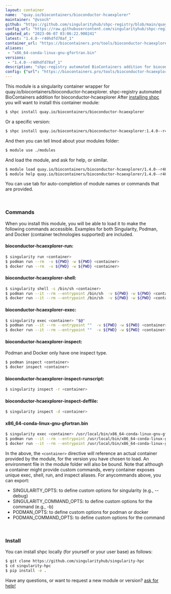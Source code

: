 ```yaml
---
layout: container
name:  "quay.io/biocontainers/bioconductor-hcaexplorer"
maintainer: "@vsoch"
github: "https://github.com/singularityhub/shpc-registry/blob/main/quay.io/biocontainers/bioconductor-hcaexplorer/container.yaml"
config_url: "https://raw.githubusercontent.com/singularityhub/shpc-registry/main/quay.io/biocontainers/bioconductor-hcaexplorer/container.yaml"
updated_at: "2023-06-07 03:06:22.900241"
latest: "1.4.0--r40hdfd78af_1"
container_url: "https://biocontainers.pro/tools/bioconductor-hcaexplorer"
aliases:
 - "x86_64-conda-linux-gnu-gfortran.bin"
versions:
 - "1.4.0--r40hdfd78af_1"
description: "shpc-registry automated BioContainers addition for bioconductor-hcaexplorer"
config: {"url": "https://biocontainers.pro/tools/bioconductor-hcaexplorer", "maintainer": "@vsoch", "description": "shpc-registry automated BioContainers addition for bioconductor-hcaexplorer", "latest": {"1.4.0--r40hdfd78af_1": "sha256:1f5362e678984f236853cd128afd37c8e00589e949946d8ab5511cfb1a37a3db"}, "tags": {"1.4.0--r40hdfd78af_1": "sha256:1f5362e678984f236853cd128afd37c8e00589e949946d8ab5511cfb1a37a3db"}, "docker": "quay.io/biocontainers/bioconductor-hcaexplorer", "aliases": {"x86_64-conda-linux-gnu-gfortran.bin": "/usr/local/bin/x86_64-conda-linux-gnu-gfortran.bin"}}
---
```


This module is a singularity container wrapper for quay.io/biocontainers/bioconductor-hcaexplorer.
shpc-registry automated BioContainers addition for bioconductor-hcaexplorer
After [installing shpc](#install) you will want to install this container module:


```bash
$ shpc install quay.io/biocontainers/bioconductor-hcaexplorer
```

Or a specific version:

```bash
$ shpc install quay.io/biocontainers/bioconductor-hcaexplorer:1.4.0--r40hdfd78af_1
```

And then you can tell lmod about your modules folder:

```bash
$ module use ./modules
```

And load the module, and ask for help, or similar.

```bash
$ module load quay.io/biocontainers/bioconductor-hcaexplorer/1.4.0--r40hdfd78af_1
$ module help quay.io/biocontainers/bioconductor-hcaexplorer/1.4.0--r40hdfd78af_1
```

You can use tab for auto-completion of module names or commands that are provided.

<br>

### Commands

When you install this module, you will be able to load it to make the following commands accessible.
Examples for both Singularity, Podman, and Docker (container technologies supported) are included.

#### bioconductor-hcaexplorer-run:

```bash
$ singularity run <container>
$ podman run --rm  -v ${PWD} -w ${PWD} <container>
$ docker run --rm  -v ${PWD} -w ${PWD} <container>
```

#### bioconductor-hcaexplorer-shell:

```bash
$ singularity shell -s /bin/sh <container>
$ podman run --it --rm --entrypoint /bin/sh  -v ${PWD} -w ${PWD} <container>
$ docker run --it --rm --entrypoint /bin/sh  -v ${PWD} -w ${PWD} <container>
```

#### bioconductor-hcaexplorer-exec:

```bash
$ singularity exec <container> "$@"
$ podman run --it --rm --entrypoint ""  -v ${PWD} -w ${PWD} <container> "$@"
$ docker run --it --rm --entrypoint ""  -v ${PWD} -w ${PWD} <container> "$@"
```

#### bioconductor-hcaexplorer-inspect:

Podman and Docker only have one inspect type.

```bash
$ podman inspect <container>
$ docker inspect <container>
```

#### bioconductor-hcaexplorer-inspect-runscript:

```bash
$ singularity inspect -r <container>
```

#### bioconductor-hcaexplorer-inspect-deffile:

```bash
$ singularity inspect -d <container>
```


#### x86_64-conda-linux-gnu-gfortran.bin

```bash
$ singularity exec <container> /usr/local/bin/x86_64-conda-linux-gnu-gfortran.bin
$ podman run --it --rm --entrypoint /usr/local/bin/x86_64-conda-linux-gnu-gfortran.bin   -v ${PWD} -w ${PWD} <container> -c " $@"
$ docker run --it --rm --entrypoint /usr/local/bin/x86_64-conda-linux-gnu-gfortran.bin   -v ${PWD} -w ${PWD} <container> -c " $@"
```



In the above, the `<container>` directive will reference an actual container provided
by the module, for the version you have chosen to load. An environment file in the
module folder will also be bound. Note that although a container
might provide custom commands, every container exposes unique exec, shell, run, and
inspect aliases. For anycommands above, you can export:

 - SINGULARITY_OPTS: to define custom options for singularity (e.g., --debug)
 - SINGULARITY_COMMAND_OPTS: to define custom options for the command (e.g., -b)
 - PODMAN_OPTS: to define custom options for podman or docker
 - PODMAN_COMMAND_OPTS: to define custom options for the command

<br>

### Install

You can install shpc locally (for yourself or your user base) as follows:

```bash
$ git clone https://github.com/singularityhub/singularity-hpc
$ cd singularity-hpc
$ pip install -e .
```

Have any questions, or want to request a new module or version? [ask for help!](https://github.com/singularityhub/singularity-hpc/issues)